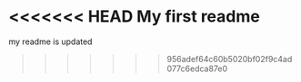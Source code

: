 <<<<<<< HEAD
My first readme
=======
my readme is updated
>>>>>>> 956adef64c60b5020bf02f9c4ad077c6edca87e0
